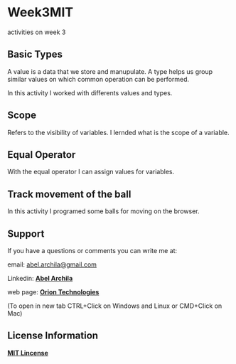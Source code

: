 # Week3MIT
activities on week 3

## Basic Types
A value is a data that we store and manupulate.
A type helps us group similar values on which common operation can be performed.

In this activity I worked with differents values and types.

## Scope
Refers to the visibility of variables.
I lernded what is the scope of a variable.

## Equal Operator
With the equal operator I can assign values for variables. 

## Track movement of the ball
In this activity I programed some balls for moving on the browser. 

## Support
If you have a questions or comments you can write me at: 

email: <abel.archila@gmail.com>

Linkedin: **[Abel Archila](https://www.linkedin.com/in/abelarchila/)** 

web page: **[Orion Technologies](http://oriontechnologiesgt.com)**

(To open in new tab CTRL+Click on Windows and Linux or CMD+Click on Mac)

## License Information
**[MIT Lincense](https://opensource.org/licenses/MIT)**
